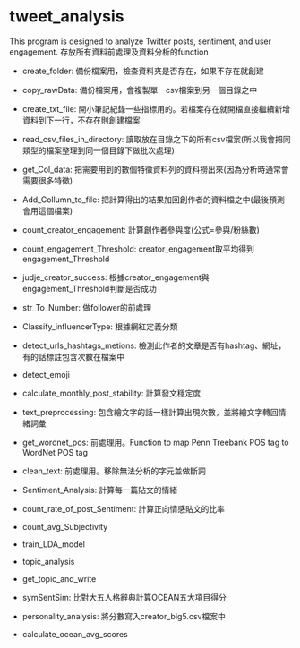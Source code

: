 # tweet_analysis
This program is designed to analyze Twitter posts, sentiment, and user engagement.
存放所有資料前處理及資料分析的function

* create_folder: 備份檔案用，檢查資料夾是否存在，如果不存在就創建  
* copy_rawData: 備份檔案用，會複製單一csv檔案到另一個目錄之中  
* create_txt_file: 開小筆記紀錄一些指標用的。若檔案存在就開檔直接繼續新增資料到下一行，不存在則創建檔案  
* read_csv_files_in_directory: 讀取放在目錄之下的所有csv檔案(所以我會把同類型的檔案整理到同一個目錄下做批次處理)  
* get_Col_data: 把需要用到的數個特徵資料列的資料撈出來(因為分析時通常會需要很多特徵)  
* Add_Collumn_to_file: 把計算得出的結果加回創作者的資料檔之中(最後預測會用這個檔案)  
* count_creator_engagement: 計算創作者參與度(公式=參與/粉絲數)  
* count_engagement_Threshold: creator_engagement取平均得到engagement_Threshold  
* judje_creator_success: 根據creator_engagement與engagement_Threshold判斷是否成功    
* str_To_Number: 做follower的前處理  
* Classify_influencerType: 根據網紅定義分類  
  
* detect_urls_hashtags_metions: 檢測此作者的文章是否有hashtag、網址，有的話標註包含次數在檔案中  
* detect_emoji   
* calculate_monthly_post_stability: 計算發文穩定度   
* text_preprocessing: 包含繪文字的話一樣計算出現次數，並將繪文字轉回情緒詞彙  
* get_wordnet_pos: 前處理用。Function to map Penn Treebank POS tag to WordNet POS tag  
* clean_text: 前處理用。移除無法分析的字元並做斷詞  
* Sentiment_Analysis: 計算每一篇貼文的情緒  
* count_rate_of_post_Sentiment: 計算正向情感貼文的比率  
* count_avg_Subjectivity  
  
* train_LDA_model  
* topic_analysis  
* get_topic_and_write  
* symSentSim: 比對大五人格辭典計算OCEAN五大項目得分  
* personality_analysis: 將分數寫入creator_big5.csv檔案中  
* calculate_ocean_avg_scores


